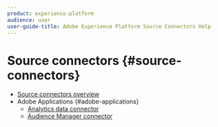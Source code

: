 ```yaml
---
product: experience-platform
audience: user
user-guide-title: Adobe Experience Platform Source Connectors Help
---
```


# Source connectors {#source-connectors}

- [Source connectors overview](home.md)
- Adobe Applications {#adobe-applications}
  - [Analytics data connector](adobe-applications/analytics.md)
  - [Audience Manager connector](adobe-applications/audience-manager.md)